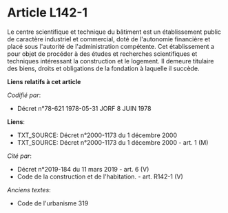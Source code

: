 # Article L142-1

Le centre scientifique et technique du bâtiment est un établissement public de caractère industriel et commercial, doté de
l'autonomie financière et placé sous l'autorité de l'administration compétente. Cet établissement a pour objet de procéder à
des études et recherches scientifiques et techniques intéressant la construction et le logement. Il demeure titulaire des
biens, droits et obligations de la fondation à laquelle il succède.

**Liens relatifs à cet article**

_Codifié par_:

  - Décret n°78-621 1978-05-31 JORF 8 JUIN 1978

**Liens**:

  - TXT_SOURCE: Décret n°2000-1173 du 1 décembre 2000
  - TXT_SOURCE: Décret n°2000-1173 du 1 décembre 2000 - art. 1 (M)

_Cité par_:

  - Décret n°2019-184 du 11 mars 2019 - art. 6 (V)
  - Code de la construction et de l'habitation. - art. R142-1 (V)

_Anciens textes_:

  - Code de l'urbanisme 319
